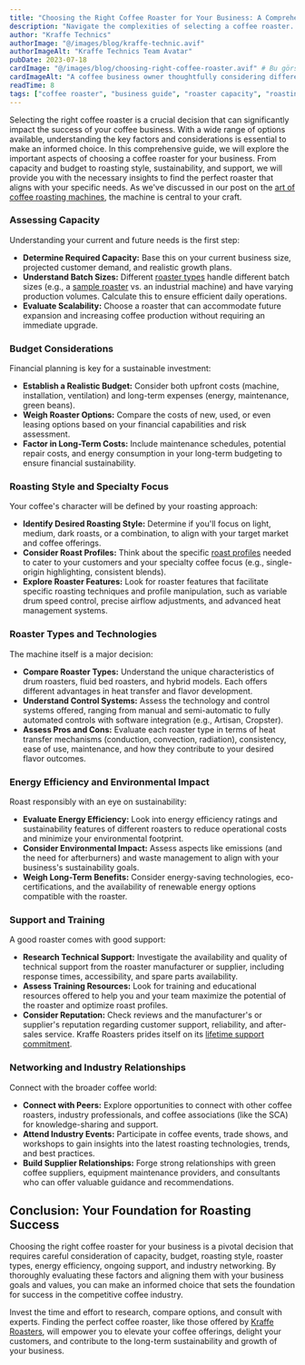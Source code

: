 ```yaml
---
title: "Choosing the Right Coffee Roaster for Your Business: A Comprehensive Guide"
description: "Navigate the complexities of selecting a coffee roaster. This guide covers capacity, budget, roast styles, sustainability, and support to help you make the best choice."
author: "Kraffe Technics"
authorImage: "@/images/blog/kraffe-technic.avif"
authorImageAlt: "Kraffe Technics Team Avatar"
pubDate: 2023-07-18 
cardImage: "@/images/blog/choosing-right-coffee-roaster.avif" # Bu görseli src/images/blog/ altına eklemelisiniz
cardImageAlt: "A coffee business owner thoughtfully considering different Kraffe roaster models"
readTime: 8
tags: ["coffee roaster", "business guide", "roaster capacity", "roasting style", "energy efficiency", "coffee equipment", "kraffe roasters", "specialty coffee"]
---
```


Selecting the right coffee roaster is a crucial decision that can significantly impact the success of your coffee business. With a wide range of options available, understanding the key factors and considerations is essential to make an informed choice. In this comprehensive guide, we will explore the important aspects of choosing a coffee roaster for your business. From capacity and budget to roasting style, sustainability, and support, we will provide you with the necessary insights to find the perfect roaster that aligns with your specific needs. As we've discussed in our post on the [art of coffee roasting machines](/blog/art-of-coffee-roasting-machines-guide/), the machine is central to your craft.

### Assessing Capacity

Understanding your current and future needs is the first step:

*   **Determine Required Capacity:** Base this on your current business size, projected customer demand, and realistic growth plans.
*   **Understand Batch Sizes:** Different [roaster types](/blog/exploring-different-coffee-roasting-methods/) handle different batch sizes (e.g., a [sample roaster](/blog/unleashing-art-of-coffee-roasting-primi-sample-roaster/) vs. an industrial machine) and have varying production volumes. Calculate this to ensure efficient daily operations.
*   **Evaluate Scalability:** Choose a roaster that can accommodate future expansion and increasing coffee production without requiring an immediate upgrade.

### Budget Considerations

Financial planning is key for a sustainable investment:

*   **Establish a Realistic Budget:** Consider both upfront costs (machine, installation, ventilation) and long-term expenses (energy, maintenance, green beans).
*   **Weigh Roaster Options:** Compare the costs of new, used, or even leasing options based on your financial capabilities and risk assessment.
*   **Factor in Long-Term Costs:** Include maintenance schedules, potential repair costs, and energy consumption in your long-term budgeting to ensure financial sustainability.

### Roasting Style and Specialty Focus

Your coffee's character will be defined by your roasting approach:

*   **Identify Desired Roasting Style:** Determine if you'll focus on light, medium, dark roasts, or a combination, to align with your target market and coffee offerings.
*   **Consider Roast Profiles:** Think about the specific [roast profiles](/blog/comprehensive-guide-to-coffee-roasting-profiles/) needed to cater to your customers and your specialty coffee focus (e.g., single-origin highlighting, consistent blends).
*   **Explore Roaster Features:** Look for roaster features that facilitate specific roasting techniques and profile manipulation, such as variable drum speed control, precise airflow adjustments, and advanced heat management systems.

### Roaster Types and Technologies

The machine itself is a major decision:

*   **Compare Roaster Types:** Understand the unique characteristics of drum roasters, fluid bed roasters, and hybrid models. Each offers different advantages in heat transfer and flavor development.
*   **Understand Control Systems:** Assess the technology and control systems offered, ranging from manual and semi-automatic to fully automated controls with software integration (e.g., Artisan, Cropster).
*   **Assess Pros and Cons:** Evaluate each roaster type in terms of heat transfer mechanisms (conduction, convection, radiation), consistency, ease of use, maintenance, and how they contribute to your desired flavor outcomes.

### Energy Efficiency and Environmental Impact

Roast responsibly with an eye on sustainability:

*   **Evaluate Energy Efficiency:** Look into energy efficiency ratings and sustainability features of different roasters to reduce operational costs and minimize your environmental footprint.
*   **Consider Environmental Impact:** Assess aspects like emissions (and the need for afterburners) and waste management to align with your business's sustainability goals.
*   **Weigh Long-Term Benefits:** Consider energy-saving technologies, eco-certifications, and the availability of renewable energy options compatible with the roaster.

### Support and Training

A good roaster comes with good support:

*   **Research Technical Support:** Investigate the availability and quality of technical support from the roaster manufacturer or supplier, including response times, accessibility, and spare parts availability.
*   **Assess Training Resources:** Look for training and educational resources offered to help you and your team maximize the potential of the roaster and optimize roast profiles.
*   **Consider Reputation:** Check reviews and the manufacturer's or supplier's reputation regarding customer support, reliability, and after-sales service. Kraffe Roasters prides itself on its [lifetime support commitment](/about).

### Networking and Industry Relationships

Connect with the broader coffee world:

*   **Connect with Peers:** Explore opportunities to connect with other coffee roasters, industry professionals, and coffee associations (like the SCA) for knowledge-sharing and support.
*   **Attend Industry Events:** Participate in coffee events, trade shows, and workshops to gain insights into the latest roasting technologies, trends, and best practices.
*   **Build Supplier Relationships:** Forge strong relationships with green coffee suppliers, equipment maintenance providers, and consultants who can offer valuable guidance and recommendations.

## Conclusion: Your Foundation for Roasting Success

Choosing the right coffee roaster for your business is a pivotal decision that requires careful consideration of capacity, budget, roasting style, roaster types, energy efficiency, ongoing support, and industry networking. By thoroughly evaluating these factors and aligning them with your business goals and values, you can make an informed choice that sets the foundation for success in the competitive coffee industry.

Invest the time and effort to research, compare options, and consult with experts. Finding the perfect coffee roaster, like those offered by [Kraffe Roasters](/products/), will empower you to elevate your coffee offerings, delight your customers, and contribute to the long-term sustainability and growth of your business.
